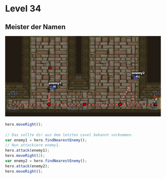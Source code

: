 # Level 34
## Meister der Namen 
![Alt text](36.png)
```js 
hero.moveRight();

// Das sollte dir aus dem letzten Level bekannt vorkommen.
var enemy1 = hero.findNearestEnemy();
// Nun attackiere enemy1.
hero.attack(enemy1);
hero.moveRight(2);
var enemy2 = hero.findNearestEnemy();
hero.attack(enemy2);
hero.moveRight();

